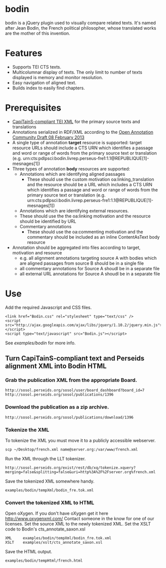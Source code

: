 # bodin
bodin is a jQuery plugin used to visually compare related texts.
It's named after Jean Bodin, the French political philosopher, whose translated works are the mother of this invention.

# Features
* Supports TEI CTS texts.
* Multicolumnar display of texts.  The only limit to number of texts displayed is memory and monitor resolution.
* Easy navigation of aligned text.
* Builds index to easily find chapters.

# Prerequisites
 * [CapiTainS-compliant TEI XML](http://capitains.org/pages/guidelines) for the primary source texts and translations
 * Annotations serialized in RDF/XML according to the [Open Annotation Community Draft  08 February 2013](http://www.openannotation.org/spec/core/)
 * A single type of annotation __target__ resource is supported: target resource URLs should include a CTS URN which identifies a passage and word or range of words from the primary source text or translation (e.g. urn:cts:pdlpsci:bodin.livrep.perseus-fre1:1.1@REPUBLIQUE[1]-mesnages[1]) 
 * Three types of annotation __body__ resources are supported:
     * Annotations which are identifying aligned passages 
         * These should use the custom motivation oa:linking_translation and the resource should be a URL which includes a CTS URN which identifies a passage and word or range of words from the primary source text or translation (e.g. urn:cts:pdlpsci:bodin.livrep.perseus-fre1:1.1@REPUBLIQUE[1]-mesnages[1])
     * Annotations which are identifying external resources.
	 * These should use the the oa:linking motivation and the resource should be identified by URL 
     * Commentary annotations
         * These should use the oa:commenting motivation and the commentary should be included as an inline ContentAsText body resource
 * Annotation should be aggregated into files according to target, motivation and resource
     * e.g. all alignment annotations targeting source A with bodies which are aligned passages from source B should be in a single file
     * all commentary annotations for Source A shoudl be in a separate file
     * all external URL annotations for Source A shoudl be in a separate file
 
# Use
Add the required Javascript and CSS files.

	<link href="Bodin.css" rel="stylesheet" type="text/css" />
	<script src="http://ajax.googleapis.com/ajax/libs/jquery/1.10.2/jquery.min.js"></script>
	<script type="text/javascript" src="Bodin.js"></script>

See *examples/bodin* for more info.

## Turn CapiTainS-compliant text and Perseids alignment XML into Bodin HTML
### Grab the publication XML from the appropriate Board.
	http://sosol.perseids.org/sosol/user/board_dashboard?board_id=7
	http://sosol.perseids.org/sosol/publications/1396

### Download the publication as a zip archive.
	http://sosol.perseids.org/sosol/publications/download/1396

### Tokenize the XML
To tokenize the XML you must move it to a publicly accessible webserver.

	scp ~/Desktop/french.xml name@server.org:/var/www/french.xml

Run the XML through the LLT tokenizer.

	http://sosol.perseids.org/exist/rest/db/xq/tokenize.xquery?merging=false&splitting=false&uri=http%3A%2F%2Fserver.org%french.xml

Save the tokenized XML somewhere handy.

	examples/bodin/tempXml/bodin_fre.tok.xml

### Convert the tokenized XML to HTML
Open oXygen.
If you don't have oXygen get it here http://www.oxygenxml.com/
Contact someone in the know for one of our licenses.
Set the source XML to the newly tokenized XML.
Set the XSLT code to Bodin's cts_annotate_saxon.xsl

	XML 	examples/bodin/tempXml/bodin_fre.tok.xml
	XSLT 	examples/xslt/cts_annotate_saxon.xsl

Save the HTML output.

	examples/bodin/tempHtml/french.html
